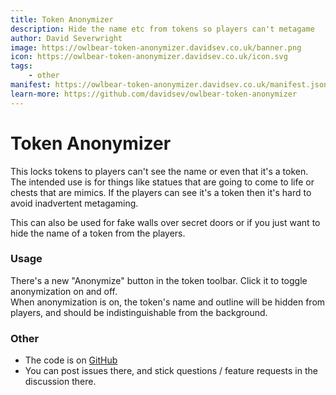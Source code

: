 ```yaml
---
title: Token Anonymizer
description: Hide the name etc from tokens so players can't metagame
author: David Severwright
image: https://owlbear-token-anonymizer.davidsev.co.uk/banner.png
icon: https://owlbear-token-anonymizer.davidsev.co.uk/icon.svg
tags:
    - other
manifest: https://owlbear-token-anonymizer.davidsev.co.uk/manifest.json
learn-more: https://github.com/davidsev/owlbear-token-anonymizer
---
```


# Token Anonymizer

This locks tokens to players can't see the name or even that it's a token. \
The intended use is for things like statues that are going to come to life or chests that are mimics. If the players can
see it's a token then it's hard to avoid inadvertent metagaming.

This can also be used for fake walls over secret doors or if you just want to hide the name of a token from the players.

### Usage

There's a new "Anonymize" button in the token toolbar. Click it to toggle anonymization on and off. \
When anonymization is on, the token's name and outline will be hidden from players, and should be indistinguishable from
the background.

### Other

- The code is on [GitHub](https://github.com/davidsev/owlbear-aoe)
- You can post issues there, and stick questions / feature requests in the discussion there.
